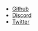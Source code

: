 - <a href="https://github.com/curraprotocol" target="_blank">Github</a>
- <a href="https://discord.gg/xEnh8Peacm" target="_blank">Discord</a>
- <a href="https://twitter.com/curraprotocol" target="_blank">Twitter</a>
